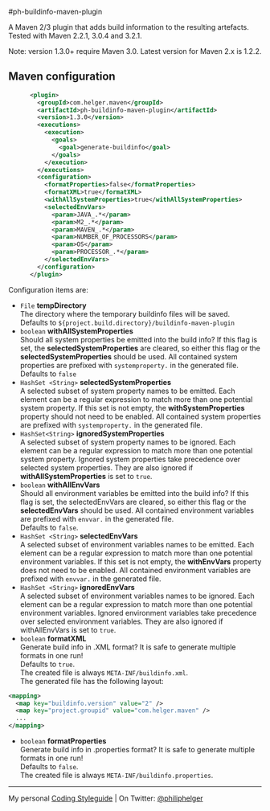 #ph-buildinfo-maven-plugin

A Maven 2/3 plugin that adds build information to the resulting artefacts.
Tested with Maven 2.2.1, 3.0.4 and 3.2.1.

Note: version 1.3.0+ require Maven 3.0. Latest version for Maven 2.x is 1.2.2.

## Maven configuration
```xml
      <plugin>
        <groupId>com.helger.maven</groupId>
        <artifactId>ph-buildinfo-maven-plugin</artifactId>
        <version>1.3.0</version>
        <executions>
          <execution>
            <goals>
              <goal>generate-buildinfo</goal>
            </goals>
          </execution>
        </executions>
        <configuration>
          <formatProperties>false</formatProperties>
          <formatXML>true</formatXML>
          <withAllSystemProperties>true</withAllSystemProperties>
          <selectedEnvVars>
            <param>JAVA_.*</param>
            <param>M2_.*</param>
            <param>MAVEN_.*</param>
            <param>NUMBER_OF_PROCESSORS</param>
            <param>OS</param>
            <param>PROCESSOR_.*</param>
          </selectedEnvVars>
        </configuration>
      </plugin>
```

Configuration items are:

  * `File` **tempDirectory**  
     The directory where the temporary buildinfo files will be saved.  
     Defaults to `${project.build.directory}/buildinfo-maven-plugin`
  * `boolean` **withAllSystemProperties**  
     Should all system properties be emitted into the build info? 
     If this flag is set, the **selectedSystemProperties** are cleared, so either this flag or
     the **selectedSystemProperties** should be used. All contained system properties are prefixed with
     `systemproperty.` in the generated file.  
     Defaults to `false`
  * `HashSet <String>` **selectedSystemProperties**  
     A selected subset of system property names 
     to be emitted. Each element can be a regular expression to match more than one potential 
     system property. If this set is not empty, the **withSystemProperties** property should not 
     need to be enabled. All contained system properties are prefixed with `systemproperty.`
     in the generated file.
  * `HashSet<String>` **ignoredSystemProperties**  
     A selected subset of system property names 
     to be ignored. Each element can be a regular expression to match more than one potential system
     property. Ignored system properties take precedence over selected system properties. 
     They are also ignored if **withAllSystemProperties** is set to `true`.
  * `boolean` **withAllEnvVars**  
     Should all environment variables be emitted into the build info? If this flag is set, 
     the selectedEnvVars are cleared, so either this flag or the **selectedEnvVars** should be used.
     All contained environment variables are prefixed with `envvar.` in the generated file.  
     Defaults to `false`.
  * `HashSet <String>` **selectedEnvVars**  
     A selected subset of environment variables names to be emitted. Each element can be 
     a regular expression to match more than one potential environment variables. 
     If this set is not empty, the **withEnvVars** property does not need to be enabled.
     All contained environment variables are prefixed with `envvar.` in the generated file.
  * `HashSet <String>` **ignoredEnvVars**  
     A selected subset of environment variables names to be ignored. Each element can be a 
     regular expression to match more than one potential environment variables. Ignored 
     environment variables take precedence over selected environment variables.
     They are also ignored if withAllEnvVars is set to `true`.
  * `boolean` **formatXML**  
     Generate build info in .XML format? It is safe to generate multiple formats in one run!  
     Defaults to `true`.  
     The created file is always `META-INF/buildinfo.xml`.  
     The generated file has the following layout:
```xml     
<mapping>
  <map key="buildinfo.version" value="2" />
  <map key="project.groupid" value="com.helger.maven" />
  ...
</mapping>
```

  * `boolean` **formatProperties**  
     Generate build info in .properties format? It is safe to generate multiple formats in one run!  
     Defaults to `false`.  
     The created file is always `META-INF/buildinfo.properties`.

---

My personal [Coding Styleguide](https://github.com/phax/meta/blob/master/CodeingStyleguide.md) |
On Twitter: <a href="https://twitter.com/philiphelger">@philiphelger</a>
